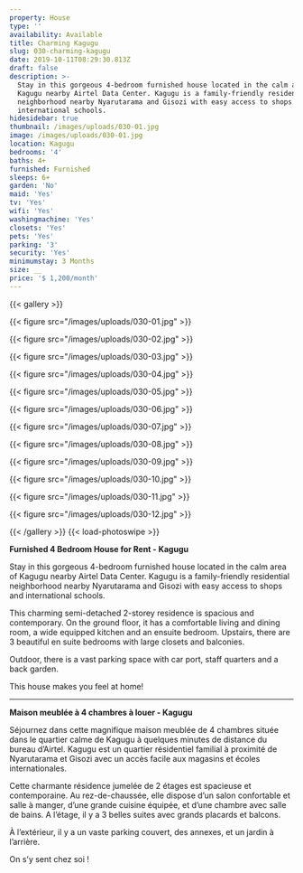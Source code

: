 ```yaml
---
property: House
type: ''
availability: Available
title: Charming Kagugu
slug: 030-charming-kagugu
date: 2019-10-11T08:29:30.813Z
draft: false
description: >-
  Stay in this gorgeous 4-bedroom furnished house located in the calm area of
  Kagugu nearby Airtel Data Center. Kagugu is a family-friendly residential
  neighborhood nearby Nyarutarama and Gisozi with easy access to shops and
  international schools.
hidesidebar: true
thumbnail: /images/uploads/030-01.jpg
image: /images/uploads/030-01.jpg
location: Kagugu
bedrooms: '4'
baths: 4+
furnished: Furnished
sleeps: 6+
garden: 'No'
maid: 'Yes'
tv: 'Yes'
wifi: 'Yes'
washingmachine: 'Yes'
closets: 'Yes'
pets: 'Yes'
parking: '3'
security: 'Yes'
minimumstay: 3 Months
size: __
price: '$ 1,200/month'
---
```

{{< gallery >}} 

{{< figure src="/images/uploads/030-01.jpg" >}} 

{{< figure src="/images/uploads/030-02.jpg" >}}

 {{< figure src="/images/uploads/030-03.jpg" >}} 

{{< figure src="/images/uploads/030-04.jpg" >}}

{{< figure src="/images/uploads/030-05.jpg" >}}

 {{< figure src="/images/uploads/030-06.jpg" >}}

 {{< figure src="/images/uploads/030-07.jpg" >}}

 {{< figure src="/images/uploads/030-08.jpg" >}}

{{< figure src="/images/uploads/030-09.jpg" >}} 

{{< figure src="/images/uploads/030-10.jpg" >}}

 {{< figure src="/images/uploads/030-11.jpg" >}} 

{{< figure src="/images/uploads/030-12.jpg" >}}

 {{< /gallery >}} {{< load-photoswipe >}}

**Furnished 4 Bedroom House for Rent - Kagugu**

Stay in this gorgeous 4-bedroom furnished house located in the calm area of Kagugu nearby Airtel Data Center. Kagugu is a family-friendly residential neighborhood nearby Nyarutarama and Gisozi with easy access to shops and international schools.

This charming semi-detached 2-storey residence is spacious and contemporary. On the ground floor, it has a comfortable living and dining room, a wide equipped kitchen and an ensuite bedroom. Upstairs, there are 3 beautiful en suite bedrooms with large closets and balconies.

Outdoor, there is a vast parking space with car port, staff quarters and a back garden.

This house makes you feel at home! 

- - -

**Maison meublée à 4 chambres à louer - Kagugu**

Séjournez dans cette magnifique maison meublée de 4 chambres située dans le quartier calme de Kagugu à quelques minutes de distance du bureau d’Airtel. Kagugu est un quartier résidentiel familial à proximité de Nyarutarama et Gisozi avec un accès facile aux magasins et écoles internationales.

Cette charmante résidence jumelée de 2 étages est spacieuse et contemporaine. Au rez-de-chaussée, elle dispose d’un salon confortable et salle à manger, d’une grande cuisine équipée, et d’une chambre avec salle de bains. A l’étage, il y a 3 belles suites avec grands placards et balcons.

À l’extérieur, il y a un vaste parking couvert, des annexes, et un jardin à l’arrière.

On s’y sent chez soi !
